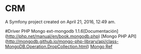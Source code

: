 CRM
===

A Symfony project created on April 21, 2016, 12:49 am.

#Driver PHP Mongo
ext-mongodb 1.1.6[Documentación] (http://php.net/manual/en/book.mongodb.php)
[Mongo PHP API] (http://mongodb.github.io/mongo-php-library/api/class-MongoDB.Operation.DropCollection.html)
[Mongo Ref](https://docs.mongodb.com/manual/reference/)
